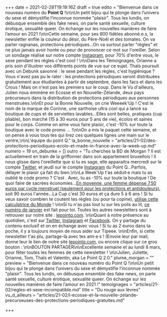 +++
date = 2021-02-28T19:19:16Z
draft = true
edito = "Bienvenue dans ce nouveau numéro du **Point Q** !\n\nUn petit bijou qui te plonge dans l’univers du sexe et démystifie l’inconnue nommée \"plaisir\". Tous les lundis, on débusque ensemble des fake news, on parle santé sexuelle, culture érotique, sexualité queer. On échange sur les nouvelles manières de faire l’amour en 2021 !\n\nCette semaine, pour ses 600 fidèles abonné.e.s, la newsletter enfile la couleur du désir, du Père-Noël et des tomates. On va parler ragnanas,  protections périodiques...On va surtout parler \"règles\" et ne plus jamais avoir honte ou peur de prononcer ce mot sur l'oreiller. Selon un sondage réalisé sur notre compte [Instagram](https://www.instagram.com/lepoint.q/), pour 70% d'entre vous, le sexe pendant les règles c'est cool ! \n\nDans les Témoignages, Orianne a pris soin d'illustrer vos différents points de vue sur ce sujet. Thaïs poursuit avec un Debunk savonné : le sexe pendant les règles, c'est hygiénique ? Vous n'avez pas pu le rater : les protections périodiques seront distribuées gratuitement aux étudiantes à partir de septembre, dans les facs et dans les Crous ! Mais on n'est pas les premiers sur le coup. Dans le Vu d'ailleurs, Julien nous emmène en Ecosse et en Nouvelle-Zélande, deux pays précurseurs dans la distribution de protections périodiques aux personnes menstruées.\n\nEt pour la Bonne Nouvelle, on crie Weeeek'Up ! C'est le nom de la marque de Corinne, une sarthoise ultra cool qui a lancé sa boutique de cups et de serviettes lavables...Elles sont belles, pratiques (cup pliable), bon marché (15 à 30 euros pour 5 ans de vie), écolos et saines pour le corps. Comme on aime vous faire plaisir, c'est -10% sur toute la boutique avec le code promo ... !\n\nOn a mis le paquet cette semaine, et on pense à vous tous·tes qui lirez ces quelques lignes une main sur le ventre,\n\nL'équipe du point Q."
la_bonne_nouvelle = "articles/21-02/des-protections-periodiques-ecolo-et-made-in-france-avec-la-week-up.md"
numero = 19
on_debunke = []
outro = "Tu cherches la BD de Morgan ? Il est actuellement en train de la griffonner dans son appartement bruxellois ! Il nous glisse dans l'oreillette que si tu es sage, elle apparaitra mercredi sur le compte [Twitter](https://twitter.com/LePointQ), et jeudi sur le compte [Instagram](https://www.instagram.com/lepoint.q/) du Point Q...Parfois, délayer le plaisir ça fait du bien.\n\nLa Week'Up t'as séduit·e mais tu as oublié le code promo ? C'est . Avec, tu as -10% sur toute la boutique ! De quoi faire de sacrées économies...[En moyenne, une femme dépense 7,50 euros par cycle menstruel (seulement pour les protections et antidouleurs)](https://www.lemonde.fr/les-decodeurs/article/2019/07/02/precarite-menstruelle-combien-coutent-ses-regles-dans-la-vie-d-une-femme_5484140_4355770.html), soit 90 euros l'année...La Cup c'est 30 euros et ça dure 5 à 6 ans ! Si tu veux savoir combien te coutent tes règles (ou pour ta copine), [utilise cette calculatrice du Monde](https://www.lemonde.fr/les-decodeurs/article/2019/07/02/precarite-menstruelle-combien-coutent-ses-regles-dans-la-vie-d-une-femme_5484140_4355770.html) ! \n\nSi tu n'as pas tout lu sur les poils au lit, [ce numéro de janvier](https://lepointq.com/newsletters/2021-a-poil/) est fait pour toi. Toutes les autres newsletters sont à retrouver sur notre site : [lepointq.com](https://lepointq.com/newsletters/). \n\nQuant à notre présence au quotidien, c'est sur [Twitter,](https://twitter.com/LePointQ) [Instagram](https://www.instagram.com/lepoint.q/) et [Facebook](https://www.facebook.com/lepointq.news). On y partage du contenu exclusif et on en échange avec vous ! Si tu as 2 euros dans ta poche, il y a toujours moyen de nous aider sur Tipeee. \n\nEnfin, si cette newsletter t'as plu, partage-là avec tes ami·e·s ! (Envoie leur par mail, donne leur le lien de notre site [lepointq.com](https://lepointq.com), ou encore clique sur ce gros bouton : \n\nBOUTON PARTAGER\n\nExcellente semaine et au lundi 8 mars, pour fêter toutes les femmes de cette newsletter ! \n\nJulien, Juliette, Orianne, Tom, Thaïs et Valentin, aka Le Point Q 2.0."
plume_morgan = ""
preview = "Bienvenue dans ce nouveau numéro du Point Q !\n\nUn petit bijou qui te plonge dans l’univers du sexe et démystifie l’inconnue nommée \"plaisir\". Tous les lundis, on débusque ensemble des fake news, on parle santé sexuelle, culture érotique, sexualité queer. On échange sur les nouvelles manières de faire l’amour en 2021 !"
temoignages = "articles/21-02/regles-et-sexe-incompatible.md"
title = "Du rouge aux lèvres"
vu_d_ailleurs = "articles/21-02/l-ecosse-et-la-nouvelle-zelande-precurseuses-des-protections-periodiques-gratuites.md"

+++
